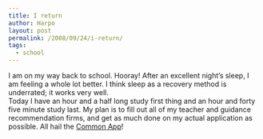 ```yaml
---
title: I return
author: Harpo
layout: post
permalink: /2008/09/24/i-return/
tags:
  - school
---
```

I am on my way back to school. Hooray! After an excellent night&#8217;s sleep, I am feeling a whole lot better. I think sleep as a recovery method is underrated; it works very well.  
Today I have an hour and a half long study first thing and an hour and forty five minute study last. My plan is to fill out all of my teacher and guidance recommendation firms, and get as much done on my actual application as possible. All hail the <a href="http://en.wikipedia.org/wiki/Common_Application" target="_blank">Common App</a>!